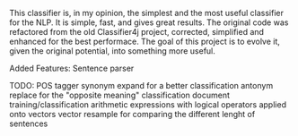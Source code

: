 This classifier is, in my opinion, the simplest and the most useful classifier for the NLP. 
It is simple, fast, and gives great results.
The original code was refactored from the old Classifier4j project, corrected, simplified and enhanced for the best performace.
The goal of this project is to evolve it, given the original potential, into something more useful.


Added Features:
Sentence parser

TODO:
POS tagger
synonym expand for a better classification
antonym replace for the "opposite meaning" classification
document training/classification
arithmetic expressions with logical operators applied onto vectors
vector resample for comparing the different lenght of sentences
